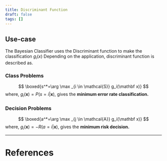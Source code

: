 ```yaml
---
title: Discriminant Function
draft: false
tags: []
---
```

## Use-case 
The Bayesian Classifier uses the Discriminant function to make the classification $g_i(x)$
Depending on the application, discriminant function is described as. 
### Class Problems
$$
\boxed{s^*=\arg \max _{i \in \mathcal{S}} g_i(\mathbf x)}
$$
where, $g_i(\mathbf{x}) = P(s = i|\mathbf{x})$, gives the **minimum error rate classification.**
### Decision Problems
$$
\boxed{a^*=\arg \max _{j \in \mathcal{A}} g_i(\mathbf x)}
$$
where, $g_i(\mathbf{x}) = -R(a = i|\mathbf{x})$, gives the **minimum risk decision.** 






---
# References

